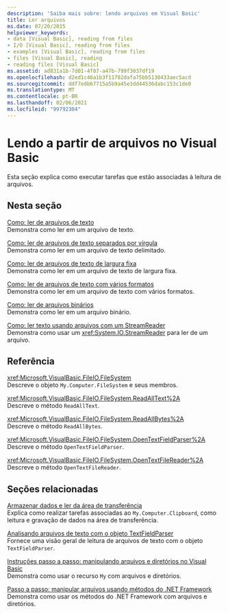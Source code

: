 ```yaml
---
description: 'Saiba mais sobre: lendo arquivos em Visual Basic'
title: Ler arquivos
ms.date: 07/20/2015
helpviewer_keywords:
- data [Visual Basic], reading from files
- I/O [Visual Basic], reading from files
- examples [Visual Basic], reading from files
- files [Visual Basic], reading
- reading files [Visual Basic]
ms.assetid: ad831a1b-7d01-4f07-a47b-799f3037df19
ms.openlocfilehash: d2ed1c46a1b3f11782dafa75bb5130433aec5acd
ms.sourcegitcommit: ddf7edb67715a5b9a45e3dd44536dabc153c1de0
ms.translationtype: MT
ms.contentlocale: pt-BR
ms.lasthandoff: 02/06/2021
ms.locfileid: "99792304"
---
```

# <a name="reading-from-files-in-visual-basic"></a>Lendo a partir de arquivos no Visual Basic

Esta seção explica como executar tarefas que estão associadas à leitura de arquivos.  
  
## <a name="in-this-section"></a>Nesta seção  

 [Como: ler de arquivos de texto](how-to-read-from-text-files.md)  
 Demonstra como ler em um arquivo de texto.  
  
 [Como: ler de arquivos de texto separados por vírgula](how-to-read-from-comma-delimited-text-files.md)  
 Demonstra como ler em um arquivo de texto delimitado.  
  
 [Como: ler de arquivos de texto de largura fixa](how-to-read-from-fixed-width-text-files.md)  
 Demonstra como ler em um arquivo de texto de largura fixa.  
  
 [Como: ler de arquivos de texto com vários formatos](how-to-read-from-text-files-with-multiple-formats.md)  
 Demonstra como ler em um arquivo de texto com vários formatos.  
  
 [Como: ler de arquivos binários](how-to-read-from-binary-files.md)  
 Demonstra como ler em um arquivo binário.  
  
 [Como: ler texto usando arquivos com um StreamReader](how-to-read-text-from-files-with-a-streamreader.md)  
 Demonstra como usar um <xref:System.IO.StreamReader> para ler de um arquivo.  
  
## <a name="reference"></a>Referência  

 <xref:Microsoft.VisualBasic.FileIO.FileSystem>  
 Descreve o objeto `My.Computer.FileSystem` e seus membros.  
  
 <xref:Microsoft.VisualBasic.FileIO.FileSystem.ReadAllText%2A>  
 Descreve o método `ReadAllText`.  
  
 <xref:Microsoft.VisualBasic.FileIO.FileSystem.ReadAllBytes%2A>  
 Descreve o método `ReadAllBytes`.  
  
 <xref:Microsoft.VisualBasic.FileIO.FileSystem.OpenTextFieldParser%2A>  
 Descreve o método `OpenTextFieldParser`.  
  
 <xref:Microsoft.VisualBasic.FileIO.FileSystem.OpenTextFileReader%2A>  
 Descreve o método `OpenTextFileReader`.  
  
## <a name="related-sections"></a>Seções relacionadas  

 [Armazenar dados e ler da área de transferência](../computer-resources/storing-data-to-and-reading-from-the-clipboard.md)  
 Explica como realizar tarefas associadas ao `My.Computer.Clipboard`, como leitura e gravação de dados na área de transferência.  
  
 [Analisando arquivos de texto com o objeto TextFieldParser](parsing-text-files-with-the-textfieldparser-object.md)  
 Fornece uma visão geral de leitura de arquivos de texto com o objeto `TextFieldParser`.  
  
 [Instruções passo a passo: manipulando arquivos e diretórios no Visual Basic](walkthrough-manipulating-files-and-directories.md)  
 Demonstra como usar o recurso `My` com arquivos e diretórios.  
  
 [Passo a passo: manipular arquivos usando métodos do .NET Framework](walkthrough-manipulating-files-by-using-net-framework-methods.md)  
 Demonstra como usar os métodos do .NET Framework com arquivos e diretórios.

